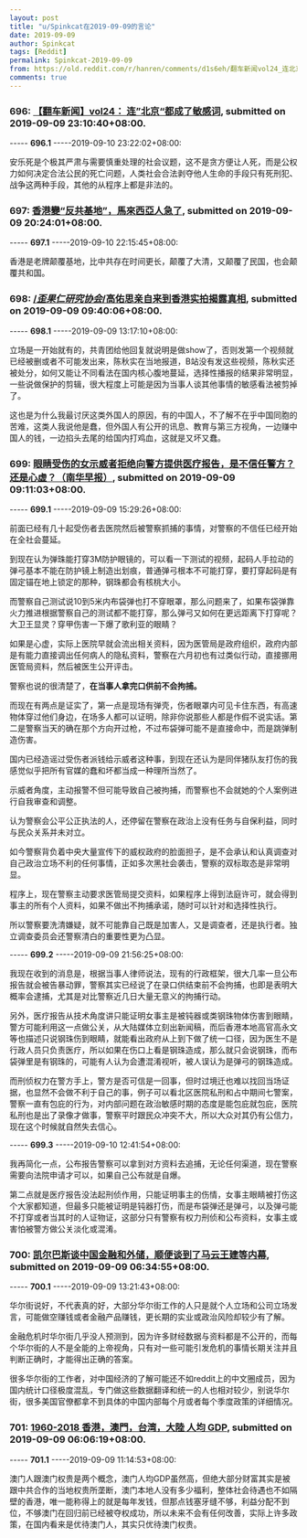 ```yaml
---
layout: post
title: "u/Spinkcat在2019-09-09的言论"
date: 2019-09-09
author: Spinkcat
tags: [Reddit]
permalink: Spinkcat-2019-09-09
from: https://old.reddit.com/r/hanren/comments/d1s6eh/翻车新闻vol24_连北京都成了敏感词/
comments: true
---
```


### 696: [【翻车新闻】vol24： 连”北京“都成了敏感词](https://old.reddit.com/r/hanren/comments/d1s6eh/翻车新闻vol24_连北京都成了敏感词/), submitted on 2019-09-09 23:10:40+08:00.

----- __696.1__ -----2019-09-10 23:22:02+08:00:

安乐死是个极其严肃与需要慎重处理的社会议题，这不是贪方便让人死，而是公权力如何决定合法公民的死亡问题，人类社会合法剥夺他人生命的手段只有死刑犯、战争这两种手段，其他的从程序上都是非法的。

### 697: [香港變“反共基地”，馬來西亞人急了](https://old.reddit.com/r/saraba1st/comments/d1q6z3/香港變反共基地馬來西亞人急了/), submitted on 2019-09-09 20:24:01+08:00.

----- __697.1__ -----2019-09-10 22:15:45+08:00:

香港是老牌颠覆基地，比中共存在时间更长，颠覆了大清，又颠覆了民国，也会颠覆共和国。

### 698: [/*歪果仁研究协会*/高佑思亲自来到香港实拍揭露真相](https://old.reddit.com/r/saraba1st/comments/d1k843/歪果仁研究协会高佑思亲自来到香港实拍揭露真相/), submitted on 2019-09-09 09:40:06+08:00.

----- __698.1__ -----2019-09-09 13:17:10+08:00:

立场是一开始就有的，共青团给他回复就说明是做show了，否则发第一个视频就已经被删或者不可能发出来，陈秋实在当地报道，B站没有发这些视频，陈秋实还被处分，如何又能让不同看法在国内核心腹地蔓延，选择性播报的结果非常明显，一些说做保护的剪辑，很大程度上可能是因为当事人谈其他事情的敏感看法被剪掉了。

这也是为什么我最讨厌这类外国人的原因，有的中国人，不了解不在乎中国同胞的苦难，这类人我说他是蠢，但外国人有公开的讯息、教育与第三方视角，一边赚中国人的钱，一边掐头去尾的给国内打鸡血，这就是又坏又蠢。

### 699: [眼睛受伤的女示威者拒绝向警方提供医疗报告，是不信任警方？还是心虚？（南华早报）](https://old.reddit.com/r/China_irl/comments/d1jvzr/眼睛受伤的女示威者拒绝向警方提供医疗报告是不信任警方还是心虚南华早报/), submitted on 2019-09-09 09:11:03+08:00.

----- __699.1__ -----2019-09-09 15:29:26+08:00:

前面已经有几十起受伤者去医院然后被警察抓捕的事情，对警察的不信任已经开始在全社会蔓延。

到现在认为弹珠能打穿3M防护眼镜的，可以看一下测试的视频，起码人手拉动的弹弓基本不能在防护镜上制造出划痕，普通弹弓根本不可能打穿，要打穿起码是有固定锚在地上锁定的那种，钢珠都会有核桃大小。

而警察自己测试说10到5米内布袋弹也打不穿眼罩，那么问题来了，如果布袋弹靠火力推进根据警察自己的测试都不能打穿，那么弹弓又如何在更远距离下打穿呢？大卫王显灵？穿甲伤害一下爆了歌利亚的眼睛？

如果是心虚，实际上医院早就会流出相关资料，因为医管局是政府组织，政府内部是有能力直接调出任何病人的隐私资料，警察在六月初也有过类似行动，直接挪用医管局资料，然后被医生公开评击。

警察也说的很清楚了，**在当事人拿完口供前不会拘捕。**

而现在有两点是证实了，第一点是现场有弹壳，伤者眼罩内可见卡住东西，有高速物体穿过他们身边，在场多人都可以证明，除非你说那些人都是作假不说实话。第二是警察当天的确在那个方向开过枪，不过布袋弹可能不是直接命中，而是跳弹制造伤害。

国内已经造谣过受伤者派钱给示威者这种事，到现在还认为是同伴猪队友打伤的我感觉似乎把所有官媒的蠢和坏都当成一种理所当然了。

示威者角度，主动报警不但可能导致自己被拘捕，而警察也不会就她的个人案例进行自我审查和调整。

认为警察会公平公正执法的人，还停留在警察在政治上没有任务与自保利益，同时与民众关系并未对立。

如今警察背负着中央大量宣传下的威权政府的脸面担子，是不会承认和认真调查对自己政治立场不利的任何事情，正如多次黑社会袭击，警察的双标取态是非常明显。

程序上，现在警察主动要求医管局提交资料，如果程序上得到法庭许可，就会得到事主的所有个人资料，如果不做出不拘捕承诺，随时可以针对和选择性执行。

所以警察要洗清嫌疑，就不可能靠自己既是加害人，又是调查者，还是执行者。独立调查委员会还警察清白的重要性更为凸显。

----- __699.2__ -----2019-09-09 21:56:25+08:00:

我现在收到的消息是，根据当事人律师说法，现有的行政框架，很大几率一旦公布报告就会被告暴动罪，警察其实已经说了在录口供结束前不会拘捕，也即是表明大概率会逮捕，尤其是对比警察近几日大量无意义的拘捕行动。

另外，医疗报告从技术角度讲只能证明女事主是被钝器或类钢珠物体伤害到眼睛，警方可能利用这一点做公关，从大陆媒体立刻出新闻稿，而后香港本地高官高永文等也描述只说钢珠伤到眼睛，就能看出政府从上到下做了统一口径，因为医生不是行政人员只负责医疗，所以如果在伤口上看是钢珠造成，那么就只会说钢珠，而布袋弹里是有钢珠的，可能有人认为会遭混淆视听，被人误认为是弹弓的钢珠造成。

而刑侦权力在警方手上，警方是否可信是一回事，但时过境迁也难以找回当场证据，也显然不会做不利于自己的事，例子可以看北区医院私刑和占中期间七警案，警察一直有包庇的行为，对内部问题在政治敏感时期的态度是能包庇就包庇，医院私刑也是出了录像才做事，警察平时跟民众冲突不大，所以大众对其仍有公信力，现在这个时候就自然失去信心。

----- __699.3__ -----2019-09-10 12:41:54+08:00:

我再简化一点，公布报告警察可以拿到对方资料去追捕，无论任何渠道，现在警察需要向法院申请才可以，如果自己公布就是自爆。

第二点就是医疗报告没法起刑侦作用，只能证明事主的伤情，女事主眼睛被打伤这个大家都知道，但最多只能被证明是钝器打伤，而是布袋弹还是弹弓，以及弹弓能不打穿或者当其时的人证物证，这部分只有警察有权力刑侦和公布资料，女事主或害怕被警方做公关淡化或混淆。

### 700: [凯尔巴斯谈中国金融和外储，顺便谈到了马云王建等内幕](https://old.reddit.com/r/saraba1st/comments/d1i2n1/凯尔巴斯谈中国金融和外储顺便谈到了马云王建等内幕/), submitted on 2019-09-09 06:34:55+08:00.

----- __700.1__ -----2019-09-09 13:21:43+08:00:

华尔街说好，不代表真的好，大部分华尔街工作的人只是就个人立场和公司立场发言，可能做空赚钱或者金融产品赚钱，更长期的实业或政治风险却较少有了解。

金融危机时华尔街几乎没人预测到，因为许多财经数据与资料都是不公开的，而每个华尔街的人不是全能的上帝视角，只有对一些可能引发危机的事情长期关注并且判断正确时，才能得出正确的答案。

很多华尔街的工作者，对中国经济的了解可能还不如reddit上的中文圈成员，因为国内统计口径极度混乱，专门做这些数据翻译和统一的人也相对较少，别说华尔街，很多美国官僚都拿不到具体的中国内部每个月或者每个季度政策的详细情况。

### 701: [1960-2018 香港，澳門，台湾，大陸 人均 GDP](https://old.reddit.com/r/China_irl/comments/d1hq0k/19602018_香港澳門台湾大陸_人均_gdp/), submitted on 2019-09-09 06:06:19+08:00.

----- __701.1__ -----2019-09-09 11:14:53+08:00:

澳门人跟澳门权贵是两个概念，澳门人均GDP虽然高，但绝大部分财富其实是被跟中共合作的当地权贵所垄断，澳门本地人没有多少福利，整体社会待遇也不如隔壁的香港，唯一能称得上的就是每年发钱，但那点钱塞牙缝不够，利益分配不到位，不够澳门在回归前已经被夺权成功，所以未来不会有任何改善，实际上许多政策，在国内看来是优待澳门人，其实只优待澳门权贵。

